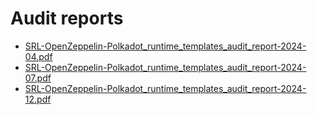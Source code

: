 # Audit reports
* [SRL-OpenZeppelin-Polkadot_runtime_templates_audit_report-2024-04.pdf](./SRL-OpenZeppelin-Polkadot_runtime_templates_audit_report-2024-04.pdf)
* [SRL-OpenZeppelin-Polkadot_runtime_templates_audit_report-2024-07.pdf](./SRL-OpenZeppelin-Polkadot_runtime_templates_audit_report-2024-07.pdf)
* [SRL-OpenZeppelin-Polkadot_runtime_templates_audit_report-2024-12.pdf](./SRL-OpenZeppelin-Polkadot_runtime_templates_audit_report-2024-12.pdf)
